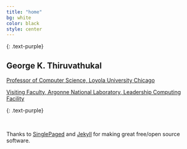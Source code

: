 ```yaml
---
title: "home"
bg: white
color: black
style: center
---
```


{: .text-purple}

<span class="fa-stack subtlecircle" style="font-size:100px; background:rgba(255,166,0,0.1)">
  <i class="fa fa-circle fa-stack-2x text-white"></i>
  <i class="fa fa-linux fa-stack-1x text-purple"></i>
</span>

## George K. Thiruvathukal

[Professor of Computer Science, Loyola University Chicago](https://luc.edu/gkthiruvathukal)

[Visiting Faculty, Argonne National Laboratory, Leadership Computing Facility](https://www.alcf.anl.gov/staff-directory)

{: .text-purple}

[<i class="fa fa-github-alt text-purple" style="font-size:24pt"></i>](https://github.com/gkthiruvathukal/)&nbsp;
[<i class="fa fa-linkedin-square text-purple" style="font-size:24pt"></i>](https://www.linkedin.com/in/gkthiruvathukal/)

Thanks to [SinglePaged](https://github.com/t413/SinglePaged) and [Jekyll](https://jekyllrb.com/) for making great free/open source software.

